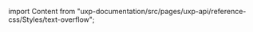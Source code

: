 
import Content from "uxp-documentation/src/pages/uxp-api/reference-css/Styles/text-overflow";

<Content query="product=xd"/>
